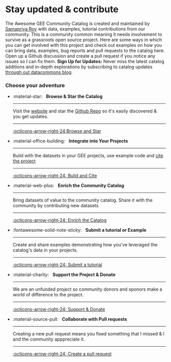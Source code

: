 # Stay updated & contribute

The Awesome GEE Community Catalog is created and maintained by [Samapriya Roy](https://www.linkedin.com/in/samapriya/) with data, examples, tutorial contributions from our community. This is a community common meaning it needs involvement to survive as a grassroots open source project. Here are some ways in which you can get involved with this project and check out examples on how you can bring data, examples, bug reports and pull requests to the catalog here. Open up a Github discussion and create a pull request if you notice any issues so I can fix them. **Sign Up for Updates:** Never miss the latest catalog additions and in-depth explorations by subscribing to catalog updates [through out datacommons blog](https://datacommons.substack.com).

### Choose your adventure

<div class="grid cards" markdown>

-   :material-star: &nbsp;
    __Browse & Star the Catalog__

    ---

    Visit the [website](https://gee-community-catalog.org) and star the [Github Repo](https://github.com/samapriya/awesome-gee-community-datasets) so it's easily discovered & you get updates.

    ---

    [:octicons-arrow-right-24:Browse and Star][use star]

-   :material-office-building: &nbsp;
    __Integrate into Your Projects__

    ---

    Build with the datasets in your GEE projects, use example code and [cite the project](https://gee-community-catalog.org/citation/)

    ---

    [:octicons-arrow-right-24: Build and Cite][build cite]

-   :material-web-plus: &nbsp;
    __Enrich the Community Catalog__

    ---

    Bring datasets of value to the community catalog. Share it with the community by contributing new datasets

    ---

    [:octicons-arrow-right-24: Enrich the Catalog][byod]

-   :fontawesome-solid-note-sticky: &nbsp;
    __Submit a tutorial or Example__

    ---

    Create and share examples demonstrating how you've leveraged the catalog's data in your projects.

    ---

    [:octicons-arrow-right-24: Submit a tutorial][submit tutorial]

-   :material-charity: &nbsp;
    __Support the Project & Donate__

    ---

    We are an unfunded project so community donors and sponors make a world of difference to the project.

    ---

    [:octicons-arrow-right-24: Support & Donate][submit donate]

-   :material-source-pull: &nbsp;
    __Collaborate with Pull requests__

    ---

    Creating a new pull request means you fixed something that I missed & I and the community apppreciate it.

    ---

    [:octicons-arrow-right-24: Create a pull request][create a pull request]
</div>

  [use star]: https://github.com/samapriya/awesome-gee-community-datasets
  [build cite]: https://gee-community-catalog.org/reference/
  [byod]: https://gee-community-catalog.org/contributing/submit/
  [submit tutorial]: https://gee-community-catalog.org/contributing/example
  [submit donate]: https://github.com/sponsors/samapriya
  [create a pull request]: https://docs.github.com/en/pull-requests/collaborating-with-pull-requests/proposing-changes-to-your-work-with-pull-requests/creating-a-pull-request

